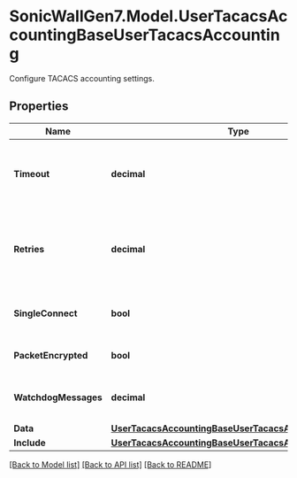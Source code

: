 # SonicWallGen7.Model.UserTacacsAccountingBaseUserTacacsAccounting
Configure TACACS accounting settings.

## Properties

Name | Type | Description | Notes
------------ | ------------- | ------------- | -------------
**Timeout** | **decimal** | Set the timeout for the TACACS accounting servers. | [optional] 
**Retries** | **decimal** | Set the number of retries for the TACACS accounting servers. | [optional] 
**SingleConnect** | **bool** | Enable support for single connect. | [optional] 
**PacketEncrypted** | **bool** | Enable packet encrypted. | [optional] 
**WatchdogMessages** | **decimal** | Enable send watchdog messages. | [optional] 
**Data** | [**UserTacacsAccountingBaseUserTacacsAccountingData**](UserTacacsAccountingBaseUserTacacsAccountingData.md) |  | [optional] 
**Include** | [**UserTacacsAccountingBaseUserTacacsAccountingInclude**](UserTacacsAccountingBaseUserTacacsAccountingInclude.md) |  | [optional] 

[[Back to Model list]](../README.md#documentation-for-models) [[Back to API list]](../README.md#documentation-for-api-endpoints) [[Back to README]](../README.md)

